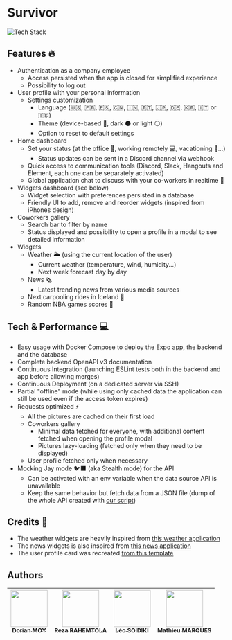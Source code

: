 # Survivor


![Tech Stack](https://github-readme-tech-stack.vercel.app/api/cards?title=Tech+Stack&align=center&titleAlign=center&lineCount=2&line1=react%2CReact+Native%2C5a92ae%3Bnestjs%2CNest%2C921818%3Bpostgresql%2CPostgreSQL%2C16508f%3B&line2=docker%2CDocker%2C306487%3Bgithubactions%2CGitHub+Actions%2Ce0dfdf%3B)

## Features 🔥

- Authentication as a company employee
  - Access persisted when the app is closed for simplified experience
  - Possibility to log out
- User profile with your personal information
  - Settings customization
    - Language (🇺🇸, 🇫🇷, 🇪🇸, 🇨🇳, 🇮🇳, 🇵🇹, 🇯🇵, 🇩🇪, 🇰🇷, 🇮🇹 or 🇮🇸)
    - Theme (device-based 📱, dark ⚫ or light ⚪)
    - Option to reset to default settings
- Home dashboard
  - Set your status (at the office 🏢, working remotely 💻, vacationing 🌴...)
    - Status updates can be sent in a Discord channel via webhook
  - Quick access to communication tools (Discord, Slack, Hangouts and Element, each one can be separately activated)
  - Global application chat to discuss with your co-workers in realtime 💬
- Widgets dashboard (see below)
  - Widget selection with preferences persisted in a database
  - Friendly UI to add, remove and reorder widgets (inspired from iPhones design)
- Coworkers gallery
  - Search bar to filter by name
  - Status displayed and possibility to open a profile in a modal to see detailed information
- Widgets
  - Weather 🌥️ (using the current location of the user)
    - Current weather (temperature, wind, humidity...)
    - Next week forecast day by day
  - News 🗞️
    - Latest trending news from various media sources
  - Next carpooling rides in Iceland 🚗
  - Random NBA games scores 🏀

## Tech & Performance 💻

- Easy usage with Docker Compose to deploy the Expo app, the backend and the database
- Complete backend OpenAPI v3 documentation
- Continuous Integration (launching ESLint tests both in the backend and app before allowing merges)
- Continuous Deployment (on a dedicated server via SSH)
- Partial "offline" mode (while using only cached data the application can still be used even if the access token expires)
- Requests optimized ⚡
  - All the pictures are cached on their first load
  - Coworkers gallery
    - Minimal data fetched for everyone, with additional content fetched when opening the profile modal
    - Pictures lazy-loading (fetched only when they need to be displayed)
  - User profile fetched only when necessary
- Mocking Jay mode 🐦‍⬛ (aka Stealth mode) for the API
  - Can be activated with an env variable when the data source API is unavailable
  - Keep the same behavior but fetch data from a JSON file (dump of the whole API created with [our script](./scripts/dump_api.py)) 

## Credits 🙏
- The weather widgets are heavily inspired from [this weather application](https://github.com/stefanylaforest/react-native-weather-app)
- The news widgets is also inspired from [this news application](https://github.com/tarunsinghofficial/News-App-React-Native)
- The user profile card was recreated [from this template](https://github.com/nattatorn-dev/react-native-user-profile)

## Authors

| [<img src="https://github.com/Croos3r.png?size=85" width=85><br><sub>Dorian MOY</sub>](https://github.com/Croos3r) | [<img src="https://github.com/RezaRahemtola.png?size=85" width=85><br><sub>Reza RAHEMTOLA</sub>](https://github.com/RezaRahemtola)| [<img src="https://github.com/Dwozy.png?size=85" width=85><br><sub>Léo SOIDIKI</sub>](https://github.com/Dwozy) | [<img src="https://github.com/MathieuMarques.png?size=85" width=85><br><sub>Mathieu MARQUES</sub>](https://github.com/MathieuMarques)
| :---: | :---: | :---: | :---: |
